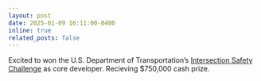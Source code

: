 ```yaml
---
layout: post
date: 2025-01-09 16:11:00-0400
inline: true
related_posts: false
---
```


Excited to won the U.S. Department of Transportation’s <a href="https://its.dot.gov/isc/">Intersection Safety Challenge</a> as core developer. Recieving $750,000 cash prize.
